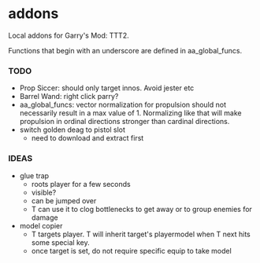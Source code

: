 # addons
Local addons for Garry's Mod: TTT2.

Functions that begin with an underscore are defined in aa_global_funcs.


### TODO

- Prop Siccer: should only target innos. Avoid jester etc
- Barrel Wand: right click parry?
- aa_global_funcs: vector normalization for propulsion should not necessarily result in a max value of 1. Normalizing like that will make propulsion in ordinal directions stronger than cardinal directions.
- switch golden deag to pistol slot
    - need to download and extract first
    
### IDEAS
- glue trap
    - roots player for a few seconds
    - visible?
    - can be jumped over
    - T can use it to clog bottlenecks to get away or to group enemies for damage
- model copier
    - T targets player. T will inherit target's playermodel when T next hits some special key.
    - once target is set, do not require specific equip to take model

